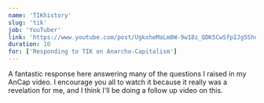 ```yaml
---
name: 'TIKhistory'
slug: 'tik'
job: 'YouTuber'
link: 'https://www.youtube.com/post/UgkxheMaLm8W-9w18z_QDK5CwSfpIJg5ShnZ'
duration: 10
for: ['Responding to TIK on Anarcho-Capitalism']
---
```


A fantastic response here answering many of the questions I raised in my AnCap video. I encourage you all to watch it because it really was a revelation for me, and I think I'll be doing a follow up video on this.
